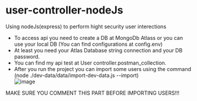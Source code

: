 # user-controller-nodeJs
Using nodeJs(express) to perform hight security user interections

- To access api you need to create a DB at MongoDb Atlass or you can use your local DB (You can find configurations at config.env) <br/>
- At least you need your Atlas Database string connection and your DB password. <br/>
- You can find my api test at User controller.postman_collection. <br/>
- After you run the project you can import some users using the command (node ./dev-data/data/import-dev-data.js --import) <br/>
![image](https://github.com/RediIbra/user-controller-nodeJs/assets/51862776/2d406985-5106-43f0-8977-42c07ba775a6)

MAKE SURE YOU COMMENT THIS PART BEFORE IMPORTING USERS!!!

